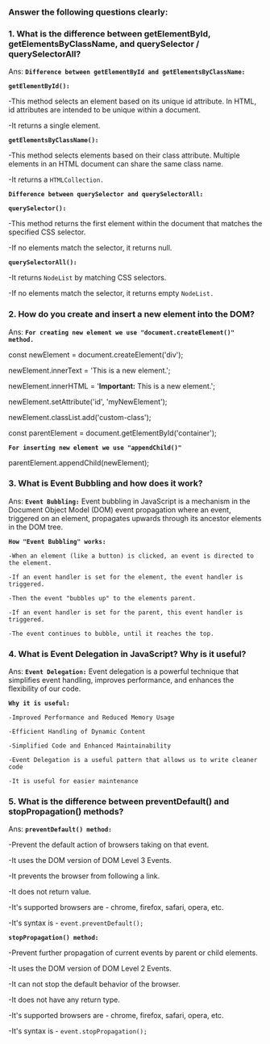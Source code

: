 ### Answer the following questions clearly:

### 1. What is the difference between **getElementById, getElementsByClassName, and querySelector / querySelectorAll**?

Ans: 
  **`Difference between getElementById and getElementsByClassName:`**

  **`getElementById():`** 

  -This method selects an element based on its unique id attribute. In HTML, id attributes are intended to 
   be unique within a document.

  -It returns a single element.

  **`getElementsByClassName():`** 

  -This method selects elements based on their class attribute. Multiple elements in an  HTML document can 
   share the same class name.

  -It returns a `HTMLCollection.`

  **`Difference between querySelector and querySelectorAll:`**

  **`querySelector():`**

  -This method returns the first element within the document that matches the specified CSS selector. 

  -If no elements match the selector, it returns null.

  **`querySelectorAll():`** 

  -It returns `NodeList` by matching CSS selectors. 

  -If no elements match the selector, it returns empty `NodeList.`


### 2. How do you **create and insert a new element into the DOM**?

Ans: 
  **`For creating new element we use "document.createElement()" method.`**

  const newElement = document.createElement('div'); 

  newElement.innerText = 'This is a new element.';

  newElement.innerHTML = '<strong>Important:</strong> This is a new element.';

  newElement.setAttribute('id', 'myNewElement');

  newElement.classList.add('custom-class');

  const parentElement = document.getElementById('container');

  **`For inserting new element we use "appendChild()"`**

  parentElement.appendChild(newElement);

  
### 3. What is **Event Bubbling** and how does it work?

Ans: 
  **`Event Bubbling:`** 
   Event bubbling in JavaScript is a mechanism in the Document Object Model (DOM) event propagation where an event, triggered on an element, propagates upwards through its ancestor elements in the DOM tree. 
  
  **`How "Event Bubbling" works:`**

    -When an element (like a button) is clicked, an event is directed to the element.

    -If an event handler is set for the element, the event handler is triggered.

    -Then the event "bubbles up" to the elements parent.

    -If an event handler is set for the parent, this event handler is triggered.

    -The event continues to bubble, until it reaches the top.

    
### 4. What is **Event Delegation** in JavaScript? Why is it useful?

Ans: 
  **`Event Delegation:`** 
   Event delegation is a powerful technique that simplifies event handling, improves performance, and enhances the flexibility of our code.

  **`Why it is useful:`**

    -Improved Performance and Reduced Memory Usage

    -Efficient Handling of Dynamic Content

    -Simplified Code and Enhanced Maintainability

    -Event Delegation is a useful pattern that allows us to write cleaner code

    -It is useful for easier maintenance


### 5. What is the difference between **preventDefault() and stopPropagation()** methods?

Ans:
**`preventDefault() method:`**

  -Prevent the default action of browsers taking on that event.

  -It uses the DOM version of DOM Level 3 Events.

  -It prevents the browser from following a link.

  -It does not return value.

  -It's supported browsers are - chrome, firefox, safari, opera, etc.

  -It's syntax is - `event.preventDefault();`


**`stopPropagation() method:`**

  -Prevent further propagation of current events by parent or child elements.

  -It uses the DOM version of DOM Level 2 Events.

  -It can not stop the default behavior of the browser.

  -It does not have any return type.

  -It's supported browsers are - chrome, firefox, safari, opera, etc.

  -It's syntax is - `event.stopPropagation();`
  